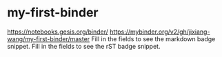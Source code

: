 # my-first-binder
https://notebooks.gesis.org/binder/
https://mybinder.org/v2/gh/jixiang-wang/my-first-binder/master
Fill in the fields to see the markdown badge snippet.
Fill in the fields to see the rST badge snippet.
